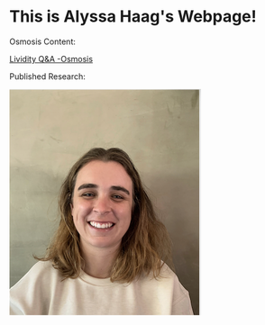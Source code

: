 # This is Alyssa Haag's Webpage!

Osmosis Content:

[Lividity Q&A -Osmosis](https://www.osmosis.org/answers/lividity)

Published Research:

![Me](/Pic2.png)


